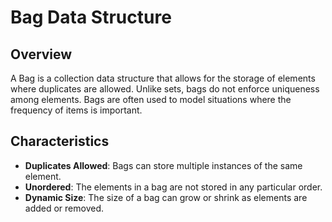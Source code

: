# Bag Data Structure

## Overview

A Bag is a collection data structure that allows for the storage of elements where duplicates are allowed. Unlike sets, bags do not enforce uniqueness among elements. Bags are often used to model situations where the frequency of items is important.

## Characteristics

- **Duplicates Allowed**: Bags can store multiple instances of the same element.
- **Unordered**: The elements in a bag are not stored in any particular order.
- **Dynamic Size**: The size of a bag can grow or shrink as elements are added or removed.